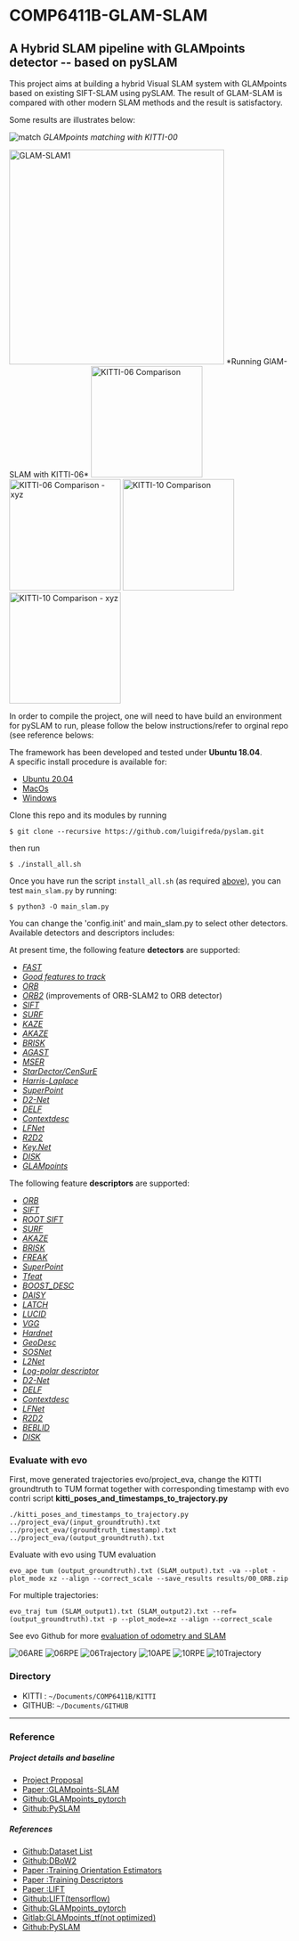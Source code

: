 # COMP6411B-GLAM-SLAM
A Hybrid SLAM pipeline with GLAMpoints detector -- based on pySLAM
-----------------------------------


This project aims at building a hybrid Visual SLAM system with GLAMpoints based on existing SIFT-SLAM using pySLAM. The result of GLAM-SLAM is compared with other modern SLAM methods and the result is satisfactory.

Some results are illustrates below:

![match](https://user-images.githubusercontent.com/17170219/143461341-49ee46f6-50d1-4fe6-a8e0-90a502e8b52b.png)
*GLAMpoints matching with KITTI-00*

<img width="386" alt="GLAM-SLAM1" src="https://user-images.githubusercontent.com/17170219/143460689-16814c8b-24eb-4d27-8dbe-a1311fd39acf.png">
*Running GlAM-SLAM with KITTI-06* 

<img width="200" alt="KITTI-06 Comparison" src="https://user-images.githubusercontent.com/24664133/143476833-5cbe3f16-421f-44bc-a480-b7f93833fe34.png">

<img width="200" alt="KITTI-06 Comparison - xyz" src="https://user-images.githubusercontent.com/24664133/143476837-c44f2230-4aa4-40f4-853f-64585c1e044f.png">
<img width="200" alt="KITTI-10 Comparison" src="https://user-images.githubusercontent.com/24664133/143476839-a5d4a326-bfe0-449e-ae1f-a6bc14b6d8ae.png">
<img width="200" alt="KITTI-10 Comparison - xyz" src="https://user-images.githubusercontent.com/24664133/143476841-415f0b1a-407f-47a4-bcff-dec1073fe2a2.png">


In order to compile the project, one will need to have build an environment for pySLAM to run, please follow the below instructions/refer to orginal repo (see reference belows:

The framework has been developed and tested under **Ubuntu 18.04**.  
A specific install procedure is available for: 
- [Ubuntu 20.04](#install-pyslam-under-ubuntu-2004)
- [MacOs](#install-pyslam-on-macos) 
- [Windows](https://github.com/luigifreda/pyslam/issues/51)

Clone this repo and its modules by running 
```
$ git clone --recursive https://github.com/luigifreda/pyslam.git
```
then run

`$ ./install_all.sh`

Once you have run the script `install_all.sh` (as required [above](#requirements)), you can test  `main_slam.py` by running:

```
$ python3 -O main_slam.py
```
You can change the 'config.init' and main_slam.py to select other detectors.
Available detectors and descriptors includes:

At present time, the following feature **detectors** are supported: 
* *[FAST](https://www.edwardrosten.com/work/fast.html)*  
* *[Good features to track](https://ieeexplore.ieee.org/document/323794)* 
* *[ORB](http://www.willowgarage.com/sites/default/files/orb_final.pdf)*  
* *[ORB2](https://github.com/raulmur/ORB_SLAM2)* (improvements of ORB-SLAM2 to ORB detector) 
* *[SIFT](https://www.cs.ubc.ca/~lowe/papers/iccv99.pdf)*   
* *[SURF](http://people.ee.ethz.ch/~surf/eccv06.pdf)*   
* *[KAZE](https://www.doc.ic.ac.uk/~ajd/Publications/alcantarilla_etal_eccv2012.pdf)*
* *[AKAZE](http://www.bmva.org/bmvc/2013/Papers/paper0013/paper0013.pdf)* 
* *[BRISK](http://www.margaritachli.com/papers/ICCV2011paper.pdf)*  
* *[AGAST](http://www.i6.in.tum.de/Main/ResearchAgast)*
* *[MSER](http://cmp.felk.cvut.cz/~matas/papers/matas-bmvc02.pdf)*
* *[StarDector/CenSurE](https://link.springer.com/content/pdf/10.1007%2F978-3-540-88693-8_8.pdf)*
* *[Harris-Laplace](https://www.robots.ox.ac.uk/~vgg/research/affine/det_eval_files/mikolajczyk_ijcv2004.pdf)* 
* *[SuperPoint](https://github.com/MagicLeapResearch/SuperPointPretrainedNetwork)*
* *[D2-Net](https://github.com/mihaidusmanu/d2-net)*
* *[DELF](https://github.com/tensorflow/models/tree/master/research/delf)*
* *[Contextdesc](https://github.com/lzx551402/contextdesc)*
* *[LFNet](https://github.com/vcg-uvic/lf-net-release)*
* *[R2D2](https://github.com/naver/r2d2)*
* *[Key.Net](https://github.com/axelBarroso/Key.Net)*
* *[DISK](https://arxiv.org/abs/2006.13566)*
* *[GLAMpoints](https://arxiv.org/pdf/2104.00099.pdf)*

The following feature **descriptors** are supported: 
* *[ORB](http://www.willowgarage.com/sites/default/files/orb_final.pdf)*  
* *[SIFT](https://www.cs.ubc.ca/~lowe/papers/iccv99.pdf)*
* *[ROOT SIFT](https://www.robots.ox.ac.uk/~vgg/publications/2012/Arandjelovic12/arandjelovic12.pdf)*
* *[SURF](http://people.ee.ethz.ch/~surf/eccv06.pdf)*    
* *[AKAZE](http://www.bmva.org/bmvc/2013/Papers/paper0013/paper0013.pdf)* 
* *[BRISK](http://www.margaritachli.com/papers/ICCV2011paper.pdf)*     
* *[FREAK](https://www.researchgate.net/publication/258848394_FREAK_Fast_retina_keypoint)* 
* *[SuperPoint](https://github.com/MagicLeapResearch/SuperPointPretrainedNetwork)*
* *[Tfeat](https://github.com/vbalnt/tfeat)*
* *[BOOST_DESC](https://www.labri.fr/perso/vlepetit/pubs/trzcinski_pami15.pdf)*
* *[DAISY](https://ieeexplore.ieee.org/document/4815264)*
* *[LATCH](https://arxiv.org/abs/1501.03719)*
* *[LUCID](https://pdfs.semanticscholar.org/85bd/560cdcbd4f3c24a43678284f485eb2d712d7.pdf)*
* *[VGG](https://www.robots.ox.ac.uk/~vedaldi/assets/pubs/simonyan14learning.pdf)*
* *[Hardnet](https://github.com/DagnyT/hardnet.git)*
* *[GeoDesc](https://github.com/lzx551402/geodesc.git)*
* *[SOSNet](https://github.com/yuruntian/SOSNet.git)*
* *[L2Net](https://github.com/yuruntian/L2-Net)*
* *[Log-polar descriptor](https://github.com/cvlab-epfl/log-polar-descriptors)*
* *[D2-Net](https://github.com/mihaidusmanu/d2-net)*
* *[DELF](https://github.com/tensorflow/models/tree/master/research/delf)*
* *[Contextdesc](https://github.com/lzx551402/contextdesc)*
* *[LFNet](https://github.com/vcg-uvic/lf-net-release)*
* *[R2D2](https://github.com/naver/r2d2)*
* *[BEBLID](https://raw.githubusercontent.com/iago-suarez/BEBLID/master/BEBLID_Boosted_Efficient_Binary_Local_Image_Descriptor.pdf)*
* *[DISK](https://arxiv.org/abs/2006.13566)*

### Evaluate with evo
First, move generated trajectories evo/project_eva,
change the KITTI groundtruth to TUM format together with corresponding timestamp with evo contri script **kitti_poses_and_timestamps_to_trajectory.py** 
```
./kitti_poses_and_timestamps_to_trajectory.py ../project_eva/(input_groundtruth).txt ../project_eva/(groundtruth_timestamp).txt ../project_eva/(output_groundtruth).txt
```
Evaluate with evo using TUM evaluation
```
evo_ape tum (output_groundtruth).txt (SLAM_output).txt -va --plot -plot_mode xz --align --correct_scale --save_results results/00_ORB.zip
```
For multiple trajectories:
```
evo_traj tum (SLAM_output1).txt (SLAM_output2).txt --ref=(output_groundtruth).txt -p --plot_mode=xz --align --correct_scale
```
See evo Github for more
[evaluation of odometry and SLAM](https://github.com/MichaelGrupp/evo)

![06ARE](https://user-images.githubusercontent.com/24664133/143469595-38591378-44e1-4b3a-907f-b0a3b542db96.png)
![06RPE](https://user-images.githubusercontent.com/24664133/143469602-4c461c97-a12b-45f5-9624-7abb39ac7fe2.png)
![06Trajectory](https://user-images.githubusercontent.com/24664133/143469606-df9196f6-a8dc-43c4-bb0c-e175c69d2eaf.png)
![10APE](https://user-images.githubusercontent.com/24664133/143469613-67a37f83-7156-46b4-8ea0-2d605f58a7fb.png)
![10RPE](https://user-images.githubusercontent.com/24664133/143469617-17b34d9a-b1ac-4ebf-905c-2a113a600f92.png)
![10Trajectory](https://user-images.githubusercontent.com/24664133/143469620-90924728-9e19-4792-94c9-eb625f15c836.png)


### Directory
- KITTI : ```~/Documents/COMP6411B/KITTI```
- GITHUB: ```~/Documents/GITHUB```
-----------------------------------
### Reference
##### Project details and baseline
- [Project Proposal](https://docs.google.com/document/d/1VT4LuWXs3p1wdCg1wgFVtcjLj78ZTWRq_PWc5E-sGaw/edit)
- [Paper :GLAMpoints-SLAM](https://arxiv.org/pdf/2104.00099.pdf)
- [Github:GLAMpoints_pytorch](https://github.com/PruneTruong/GLAMpoints_pytorch)
- [Github:PySLAM](https://github.com/luigifreda/pyslam)

##### References
- [Github:Dataset List](https://github.com/youngguncho/awesome-slam-datasets#urban)
- [Github:DBoW2](https://github.com/dorian3d/DBoW2)
- [Paper :Training Orientation Estimators](https://openaccess.thecvf.com/content_cvpr_2016/papers/Yi_Learning_to_Assign_CVPR_2016_paper.pdf)
- [Paper :Training Descriptors](https://ieeexplore.ieee.org/stamp/stamp.jsp?arnumber=4269996)
- [Paper :LIFT](https://link.springer.com/content/pdf/10.1007%2F978-3-319-46466-4_28.pdf)
- [Github:LIFT(tensorflow)](https://github.com/cvlab-epfl/tf-lift)
- [Github:GLAMpoints_pytorch](https://github.com/PruneTruong/GLAMpoints_pytorch)
- [Gitlab:GLAMpoints_tf(not optimized)](https://gitlab.com/retinai_sandro/glampoints/-/tree/master)
- [Github:PySLAM](https://github.com/luigifreda/pyslam)
